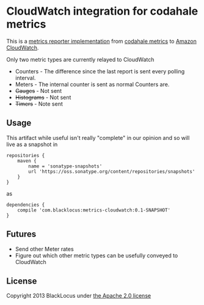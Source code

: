 CloudWatch integration for codahale metrics
===========================================
This is a [metrics reporter implementation](https://github.com/codahale/metrics/blob/master/metrics-core/src/main/java/com/codahale/metrics/ScheduledReporter.java)
from [codahale metrics](http://metrics.codahale.com/) to [Amazon CloudWatch](http://aws.amazon.com/cloudwatch/).

Only two metric types are currently relayed to CloudWatch

  - Counters - The difference since the last report is sent every polling interval.
  - Meters - The internal counter is sent as normal Counters are.
  - ~~Gauges~~ - Not sent
  - ~~Histograms~~ - Not sent
  - ~~Timers~~ - Note sent




Usage
-----

This artifact while useful isn't really "complete" in our opinion and so will live as a snapshot in

    repositories {
        maven {
            name = 'sonatype-snapshots'
            url 'https://oss.sonatype.org/content/repositories/snapshots'
        }
    }

as

    dependencies {
        compile 'com.blacklocus:metrics-cloudwatch:0.1-SNAPSHOT'
    }




Futures
-------

  - Send other Meter rates
  - Figure out which other metric types can be usefully conveyed to CloudWatch



License
-------

Copyright 2013 BlackLocus under [the Apache 2.0 license](LICENSE)


